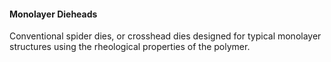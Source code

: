 #### Monolayer Dieheads

Conventional spider dies, or crosshead dies designed for typical monolayer structures using the rheological properties of the polymer.